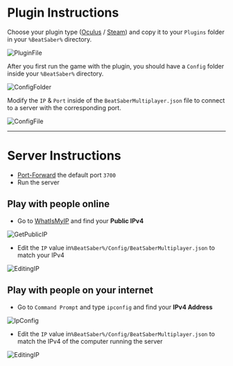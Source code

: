 # Plugin Instructions
Choose your plugin type ([Oculus](https://github.com/andruzzzhka/BeatSaberMultiplayer/releases/download/v1.0-alpha/BeatSaberMultiplayerOculus.zip) / [Steam](https://github.com/andruzzzhka/BeatSaberMultiplayer/releases/download/v1.0-alpha/BeatSaberMultiplayerSteam.zip)) and copy it to your `Plugins` folder in your `%BeatSaber%` directory.

![PluginFile](https://i.imgur.com/80NKsGq.png)

After you first run the game with the plugin, you should have a `Config` folder inside your `%BeatSaber%` directory.

![ConfigFolder](https://i.imgur.com/WACzxZr.png)

Modify the `IP` & `Port` inside of the `BeatSaberMultiplayer.json` file to connect to a server with the corresponding port.

![ConfigFile](https://i.imgur.com/98ojeTX.png)

----
# Server Instructions
- [Port-Forward](https://portforward.com/) the default port `3700`
- Run the server
## Play with people online
- Go to [WhatIsMyIP](https://www.whatismyip.com/) and find your **Public IPv4**

![GetPublicIP](https://i.imgur.com/jNjvmIQ.png)
- Edit the `IP` value in`%BeatSaber%/Config/BeatSaberMultiplayer.json` to match your IPv4

![EditingIP](https://i.imgur.com/XLYT4tV.png)
## Play with people on your internet
- Go to `Command Prompt` and type `ipconfig` and find your **IPv4 Address**

![IpConfig](https://techsupportpro.uk/wp-content/uploads/2016/09/ipconfig-1.png)
- Edit the `IP` value in`%BeatSaber%/Config/BeatSaberMultiplayer.json` to match the IPv4 of the computer running the server

![EditingIP](https://i.imgur.com/Qlwnyip.png)
